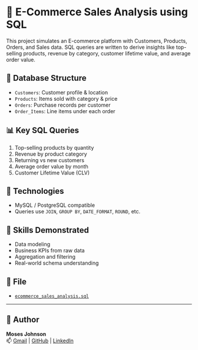 # 🛒 E-Commerce Sales Analysis using SQL

This project simulates an E-commerce platform with Customers, Products, Orders, and Sales data. SQL queries are written to derive insights like top-selling products, revenue by category, customer lifetime value, and average order value.

## 📂 Database Structure

- `Customers`: Customer profile & location
- `Products`: Items sold with category & price
- `Orders`: Purchase records per customer
- `Order_Items`: Line items under each order

## 📊 Key SQL Queries

1. Top-selling products by quantity
2. Revenue by product category
3. Returning vs new customers
4. Average order value by month
5. Customer Lifetime Value (CLV)

## 🔧 Technologies

- MySQL / PostgreSQL compatible
- Queries use `JOIN`, `GROUP BY`, `DATE_FORMAT`, `ROUND`, etc.

## 🧠 Skills Demonstrated

- Data modeling
- Business KPIs from raw data
- Aggregation and filtering
- Real-world schema understanding

## 📁 File

- [`ecommerce_sales_analysis.sql`](ecommerce_sales_analysis.sql)

---

## 🚀 Author

**Moses Johnson**  
📫 [Gmail](mailto:mosesjohnson.nixon@gmail.com) | [GitHub](https://github.com/mosesjohnson0104) | [LinkedIn](https://www.linkedin.com/in/moses-johnson)
